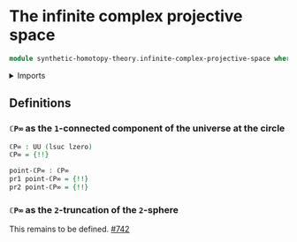 # The infinite complex projective space

```agda
module synthetic-homotopy-theory.infinite-complex-projective-space where
```

<details><summary>Imports</summary>

```agda
open import foundation.dependent-pair-types
open import foundation.equivalences
open import foundation.set-truncations
open import foundation.universe-levels

open import synthetic-homotopy-theory.circle
```

</details>

## Definitions

### `ℂP∞` as the `1`-connected component of the universe at the circle

```agda
ℂP∞ : UU (lsuc lzero)
ℂP∞ = {!!}

point-ℂP∞ : ℂP∞
pr1 point-ℂP∞ = {!!}
pr2 point-ℂP∞ = {!!}
```

### `ℂP∞` as the `2`-truncation of the `2`-sphere

This remains to be defined.
[#742](https://github.com/UniMath/agda-unimath/issues/742)
